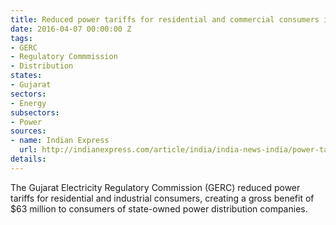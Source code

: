 ```yaml
---
title: Reduced power tariffs for residential and commercial consumers in Gujarat
date: 2016-04-07 00:00:00 Z
tags:
- GERC
- Regulatory Commmission
- Distribution
states:
- Gujarat
sectors:
- Energy
subsectors:
- Power
sources:
- name: Indian Express
  url: http://indianexpress.com/article/india/india-news-india/power-tariffs-reduced-in-gujarat-rs-414-cr-gross-benefit-passed-on-to-consumers/
details: 
---
```


The Gujarat Electricity Regulatory Commission (GERC) reduced power tariffs for residential and industrial consumers, creating a gross benefit of $63 million to consumers of state-owned power distribution companies.
